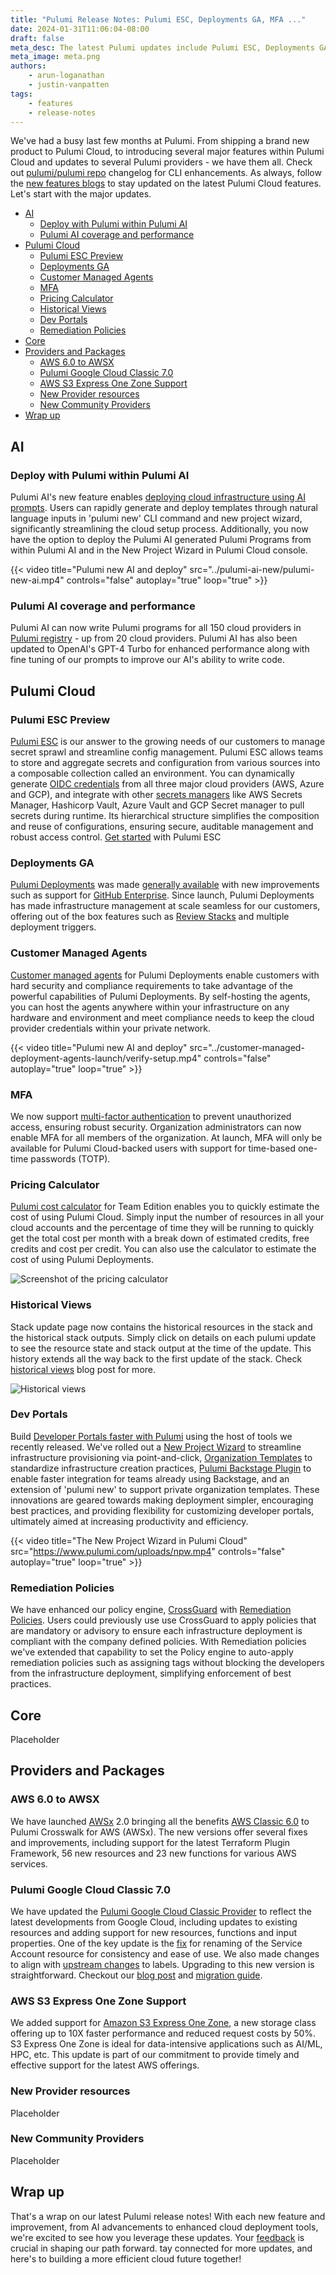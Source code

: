 ```yaml
---
title: "Pulumi Release Notes: Pulumi ESC, Deployments GA, MFA ..."
date: 2024-01-31T11:06:04-08:00
draft: false
meta_desc: The latest Pulumi updates include Pulumi ESC, Deployments GA, MFA, AWS S3 Express One Zone Support, and more 
meta_image: meta.png
authors:
    - arun-loganathan
    - justin-vanpatten
tags:
    - features
    - release-notes
---
```


We've had a busy last few months at Pulumi. From shipping a brand new product to Pulumi Cloud, to introducing several major features within Pulumi Cloud and updates to several Pulumi providers - we have them all. Check out [pulumi/pulumi repo](https://github.com/pulumi/pulumi/blob/master/CHANGELOG.md) changelog for CLI enhancements. As always, follow the [new features blogs](/blog/tag/features) to stay updated on the latest Pulumi Cloud features. Let's start with the major updates.

<!--more-->

- [AI](#ai)
  - [Deploy with Pulumi within Pulumi AI](#deploy-with-pulumi-within-pulumi-ai)
  - [Pulumi AI coverage and performance](#pulumi-ai-coverage-and-performance)
- [Pulumi Cloud](#pulumi-cloud)
  - [Pulumi ESC Preview](#pulumi-esc-preview)
  - [Deployments GA](#deployments-ga)
  - [Customer Managed Agents](#customer-managed-agents)
  - [MFA](#mfa)
  - [Pricing Calculator](#pricing-calculator)
  - [Historical Views](#historical-views)
  - [Dev Portals](#dev-portals)
  - [Remediation Policies](#remediation-policies)
- [Core](#core)
- [Providers and Packages](#providers-and-packages)
  - [AWS 6.0 to AWSX](#aws-60-to-awsx)
  - [Pulumi Google Cloud Classic 7.0](#pulumi-google-cloud-classic-70)
  - [AWS S3 Express One Zone Support](#aws-s3-express-one-zone-support)
  - [New Provider resources](#new-provider-resources)
  - [New Community Providers](#new-community-providers)
- [Wrap up](#wrap-up)

## AI

### Deploy with Pulumi within Pulumi AI

Pulumi AI's new feature enables [deploying cloud infrastructure using AI prompts](/blog/pulumi-ai-new/). Users can rapidly generate and deploy templates through natural language inputs in 'pulumi new' CLI command and new project wizard, significantly streamlining the cloud setup process. Additionally, you now have the option to deploy the Pulumi AI generated Pulumi Programs from within Pulumi AI and in the New Project Wizard in Pulumi Cloud console.

{{< video title="Pulumi new AI and deploy" src="../pulumi-ai-new/pulumi-new-ai.mp4" controls="false" autoplay="true" loop="true" >}}

### Pulumi AI coverage and performance

Pulumi AI can now write Pulumi programs for all 150 cloud providers in [Pulumi registry](https://www.pulumi.com/registry/) - up from 20 cloud providers. Pulumi AI has also been updated to OpenAI's GPT-4 Turbo for enhanced performance along with fine tuning of our prompts to improve our AI's ability to write code.

## Pulumi Cloud

### Pulumi ESC Preview

[Pulumi ESC](/docs/esc/) is our answer to the growing needs of our customers to manage secret sprawl and streamline config management. Pulumi ESC allows teams to store and aggregate secrets and configuration from various sources into a composable collection called an environment. You can dynamically generate [OIDC credentials](/docs/pulumi-cloud/oidc/aws/#pulumi-esc-1) from all three major cloud providers (AWS, Azure and GCP), and integrate with other [secrets managers](/docs/esc/get-started/retrieve-external-secrets/) like AWS Secrets Manager, Hashicorp Vault, Azure Vault and GCP Secret manager to pull secrets during runtime. Its hierarchical structure simplifies the composition and reuse of configurations, ensuring secure, auditable management and robust access control. [Get started](docs/esc/get-started/) with Pulumi ESC

### Deployments GA

[Pulumi Deployments](/docs/pulumi-cloud/deployements) was made [generally available](/blog/deployments-ga) with new improvements such as support for [GitHub Enterprise](docs/using-pulumi/continuous-delivery/github-app/#github-enterprise-server-support). Since launch, Pulumi Deployments has made infrastructure management at scale seamless for our customers, offering out of the box features such as [Review Stacks](docs/pulumi-cloud/deployments/review-stacks) and multiple deployment triggers.

### Customer Managed Agents

[Customer managed agents](/blog/customer-managed-deployment-agents-launch/) for Pulumi Deployments enable customers with hard security and compliance requirements to take advantage of the powerful capabilities of Pulumi Deployments. By self-hosting the agents, you can host the agents anywhere within your infrastructure on any hardware and environment and meet compliance needs to keep the cloud provider credentials within your private network.

{{< video title="Pulumi new AI and deploy" src="../customer-managed-deployment-agents-launch/verify-setup.mp4" controls="false" autoplay="true" loop="true" >}}

### MFA

We now support [multi-factor authentication](/blog/multi-factor-auth-mfa-in-pulumi-cloud/) to prevent unauthorized access, ensuring robust security. Organization administrators can now enable MFA for all members of the organization. At launch, MFA will only be available for Pulumi Cloud-backed users with support for time-based one-time passwords (TOTP).

### Pricing Calculator

[Pulumi cost calculator](/pricing/#calculator) for Team Edition enables you to quickly estimate the cost of using Pulumi Cloud. Simply input the number of resources in all your cloud accounts and the percentage of time they will be running to quickly get the total cost per month with a break down of estimated credits, free credits and cost per credit. You can also use the calculator to estimate the cost of using Pulumi Deployments.

![Screenshot of the pricing calculator](../pricing-calculator-blog/pricing_calc.png)

### Historical Views

Stack update page now contains the historical resources in the stack and the historical stack outputs. Simply click on details on each pulumi update to see the resource state and stack output at the time of the update. This history extends all the way back to the first update of the stack. Check [historical views](/blog/update-page-improvements/) blog post for more.

![Historical views](../update-page-improvements/update-page.png)

### Dev Portals

Build [Developer Portals faster with Pulumi](/blog/building-developer-portals) using the host of tools we recently released. We've rolled out a [New Project Wizard](/ocs/pulumi-cloud/developer-portals/new-project-wizard/) to streamline infrastructure provisioning via point-and-click, [Organization Templates](docs/pulumi-cloud/developer-portals/templates/) to standardize infrastructure creation practices, [Pulumi Backstage Plugin](/docs/pulumi-cloud/developer-portals/backstage/) to enable faster integration for teams already using Backstage, and an extension of 'pulumi new' to support private organization templates. These innovations are geared towards making deployment simpler, encouraging best practices, and providing flexibility for customizing developer portals, ultimately aimed at increasing productivity and efficiency.

{{< video title="The New Project Wizard in Pulumi Cloud" src="https://www.pulumi.com/uploads/npw.mp4" controls="false" autoplay="true" loop="true" >}}

### Remediation Policies

We have enhanced our policy engine, [CrossGuard](/crossguard/) with [Remediation Policies](/blog/remediation-policies/). Users could previously use use CrossGuard to apply policies that are mandatory or advisory to ensure each infrastructure deployment is compliant with the company defined policies. With Remediation policies we've extended that capability to set the Policy engine to auto-apply remediation policies such as assigning tags without blocking the developers from the infrastructure deployment, simplifying enforcement of best practices.

## Core

Placeholder

## Providers and Packages

### AWS 6.0 to AWSX

We have launched [AWSx](https://www.pulumi.com/registry/packages/awsx/) 2.0 bringing all the benefits [AWS Classic 6.0](blog/announcing-6-0-of-the-pulumi-aws-classic-provider/) to Pulumi Crosswalk for AWS (AWSx). The new versions offer several fixes and improvements, including support for the latest Terraform Plugin Framework, 56 new resources and 23 new functions for various AWS services.

### Pulumi Google Cloud Classic 7.0

We have updated the [Pulumi Google Cloud Classic Provider](https://www.pulumi.com/registry/packages/gcp/) to reflect the latest developments from Google Cloud, including updates to existing resources and adding support for new resources, functions and input properties. One of the key update is the [fix](https://github.com/pulumi/pulumi-gcp/issues/722) for renaming of the Service Account resource for consistency and ease of use. We also made changes to align with [upstream changes](https://www.pulumi.com/blog/google-cloud-7-0/#:~:text=upstream%20documentation) to labels. Upgrading to this new version is straightforward. Checkout our [blog post](/blog/google-cloud-7-0/) and [migration guide](https://www.pulumi.com/registry/packages/gcp/how-to-guides/7-0-migration/).

### AWS S3 Express One Zone Support

We added support for [Amazon S3 Express One Zone](https://aws.amazon.com/s3/storage-classes/express-one-zone/), a new storage class offering up to 10X faster performance and reduced request costs by 50%. S3 Express One Zone is ideal for data-intensive applications such as AI/ML, HPC, etc. This update is part of our commitment to provide timely and effective support for the latest AWS offerings.

### New Provider resources

Placeholder

### New Community Providers

Placeholder

## Wrap up

That's a wrap on our latest Pulumi release notes! With each new feature and improvement, from AI advancements to enhanced cloud deployment tools, we're excited to see how you leverage these updates. Your [feedback](https://github.com/pulumi/pulumi-cloud-requests/issues/new/choose) is crucial in shaping our path forward. tay connected for more updates, and here's to building a more efficient cloud future together!
